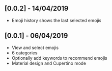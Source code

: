 ## [0.0.2] - 14/04/2019

* Emoji history shows the last selected emojis

## [0.0.1] - 06/04/2019

* View and select emojis
* 6 categories
* Optionally add keywords to recommend emojis
* Material design and Cupertino mode
